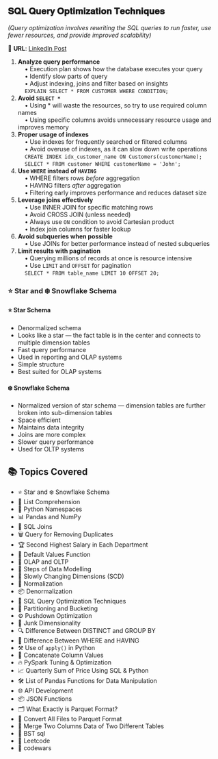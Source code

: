 <h2>𝐒𝐐𝐋 𝐐𝐮𝐞𝐫𝐲 𝐎𝐩𝐭𝐢𝐦𝐢𝐳𝐚𝐭𝐢𝐨𝐧 𝐓𝐞𝐜𝐡𝐧𝐢𝐪𝐮𝐞𝐬</h2>
<p><em>(Query optimization involves rewriting the SQL queries to run faster, use fewer resources, and provide improved scalability)</em></p>

<p>🔗 <strong>URL</strong>: <a href="https://www.linkedin.com/feed/update/urn:li:activity:7303652480750432256/" target="_blank">LinkedIn Post</a></p>

<ol>
  <li>
    <strong>Analyze query performance</strong><br>
    &nbsp;&nbsp;&nbsp;&nbsp;• Execution plan shows how the database executes your query<br>
    &nbsp;&nbsp;&nbsp;&nbsp;• Identify slow parts of query<br>
    &nbsp;&nbsp;&nbsp;&nbsp;• Adjust indexing, joins and filter based on insights<br>
    &nbsp;&nbsp;&nbsp;&nbsp;<code>EXPLAIN SELECT * FROM CUSTOMER WHERE CONDITION;</code>
  </li>

  <li>
    <strong>Avoid <code>SELECT *</code></strong><br>
    &nbsp;&nbsp;&nbsp;&nbsp;• Using * will waste the resources, so try to use required column names<br>
    &nbsp;&nbsp;&nbsp;&nbsp;• Using specific columns avoids unnecessary resource usage and improves memory
  </li>

  <li>
    <strong>Proper usage of indexes</strong><br>
    &nbsp;&nbsp;&nbsp;&nbsp;• Use indexes for frequently searched or filtered columns<br>
    &nbsp;&nbsp;&nbsp;&nbsp;• Avoid overuse of indexes, as it can slow down write operations<br>
    &nbsp;&nbsp;&nbsp;&nbsp;<code>CREATE INDEX idx_customer_name ON Customers(customerName);</code><br>
    &nbsp;&nbsp;&nbsp;&nbsp;<code>SELECT * FROM customer WHERE customerName = 'John';</code>
  </li>

  <li>
    <strong>Use <code>WHERE</code> instead of <code>HAVING</code></strong><br>
    &nbsp;&nbsp;&nbsp;&nbsp;• WHERE filters rows <em>before</em> aggregation<br>
    &nbsp;&nbsp;&nbsp;&nbsp;• HAVING filters <em>after</em> aggregation<br>
    &nbsp;&nbsp;&nbsp;&nbsp;• Filtering early improves performance and reduces dataset size
  </li>

  <li>
    <strong>Leverage joins effectively</strong><br>
    &nbsp;&nbsp;&nbsp;&nbsp;• Use INNER JOIN for specific matching rows<br>
    &nbsp;&nbsp;&nbsp;&nbsp;• Avoid CROSS JOIN (unless needed)<br>
    &nbsp;&nbsp;&nbsp;&nbsp;• Always use <code>ON</code> condition to avoid Cartesian product<br>
    &nbsp;&nbsp;&nbsp;&nbsp;• Index join columns for faster lookup
  </li>

  <li>
    <strong>Avoid subqueries when possible</strong><br>
    &nbsp;&nbsp;&nbsp;&nbsp;• Use JOINs for better performance instead of nested subqueries
  </li>

  <li>
    <strong>Limit results with pagination</strong><br>
    &nbsp;&nbsp;&nbsp;&nbsp;• Querying millions of records at once is resource intensive<br>
    &nbsp;&nbsp;&nbsp;&nbsp;• Use <code>LIMIT</code> and <code>OFFSET</code> for pagination<br>
    &nbsp;&nbsp;&nbsp;&nbsp;<code>SELECT * FROM table_name LIMIT 10 OFFSET 20;</code>
  </li>
</ol>

<h3>⭐ Star and ❄️ Snowflake Schema</h3>

<h4>⭐ Star Schema</h4>
<ul>
  <li>Denormalized schema</li>
  <li>Looks like a star — the fact table is in the center and connects to multiple dimension tables</li>
  <li>Fast query performance</li>
  <li>Used in reporting and OLAP systems</li>
  <li>Simple structure</li>
  <li>Best suited for OLAP systems</li>
</ul>

<h4>❄️ Snowflake Schema</h4>
<ul>
  <li>Normalized version of star schema — dimension tables are further broken into sub-dimension tables</li>
  <li>Space efficient</li>
  <li>Maintains data integrity</li>
  <li>Joins are more complex</li>
  <li>Slower query performance</li>
  <li>Used for OLTP systems</li>
</ul>

<h2>📚 Topics Covered</h2>
<ul>
  <li>⭐ Star and ❄️ Snowflake Schema</li>
  <li>📌 List Comprehension</li>
  <li>🧠 Python Namespaces</li>
  <li>📊 Pandas and NumPy</li>
  <li>🔗 SQL Joins</li>
  <li>🗑️ Query for Removing Duplicates</li>
  <li>🏆 Second Highest Salary in Each Department</li>
  <li>🧩 Default Values Function</li>
  <li>🧮 OLAP and OLTP</li>
  <li>🧱 Steps of Data Modelling</li>
  <li>🔁 Slowly Changing Dimensions (SCD)</li>
  <li>📐 Normalization</li>
  <li>📦 Denormalization</li>
  <li>🚀 SQL Query Optimization Techniques</li>
  <li>📂 Partitioning and Bucketing</li>
  <li>⚙️ Pushdown Optimization</li>
  <li>🧩 Junk Dimensionality</li>
  <li>🔍 Difference Between DISTINCT and GROUP BY</li>
  <li>🔎 Difference Between WHERE and HAVING</li>
  <li>⚒️ Use of <code>apply()</code> in Python</li>
  <li>🔗 Concatenate Column Values</li>
  <li>🔥 PySpark Tuning & Optimization</li>
  <li>📈 Quarterly Sum of Price Using SQL & Python</li>
  <li>🛠️ List of Pandas Functions for Data Manipulation</li>
  <li>🌐 API Development</li>
  <li>📦 JSON Functions</li>
  <li>🗂️ What Exactly is Parquet Format?</li>
  <li>🔄 Convert All Files to Parquet Format</li>
  <li>🧬 Merge Two Columns Data of Two Different Tables</li>
  <li>🧬 BST sql</li>
  <li>🧬 Leetcode </li>
  <li>🧬 codewars</li>
</ul>


